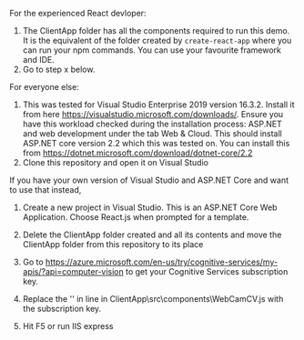 For the experienced React devloper:
1. The ClientApp folder has all the components required to run this demo. It is the equivalent of the folder created by `create-react-app` where you can run your npm commands. You can use your favourite framework and IDE. 
2. Go to step x below.

For everyone else:
1. This was tested for Visual Studio Enterprise 2019 version 16.3.2. Install it from here https://visualstudio.microsoft.com/downloads/. Ensure you have this workload checked during the installation process: ASP.NET and web development under the tab Web & Cloud. This should install ASP.NET core version 2.2 which this was tested on. You can install this from https://dotnet.microsoft.com/download/dotnet-core/2.2 
1. Clone this repository and open it on Visual Studio

If you have your own version of Visual Studio and ASP.NET Core and want to use that instead, 
1. Create a new project in Visual Studio. This is an ASP.NET Core Web Application. Choose React.js when prompted for a template.
1. Delete the ClientApp folder created and all its contents and move the ClientApp folder from this repository to its place

1. Go to https://azure.microsoft.com/en-us/try/cognitive-services/my-apis/?api=computer-vision to get your Cognitive Services subscription key.
1. Replace the '' in line in ClientApp\src\components\WebCamCV.js with the subscription key.
1. Hit F5 or run IIS express 


